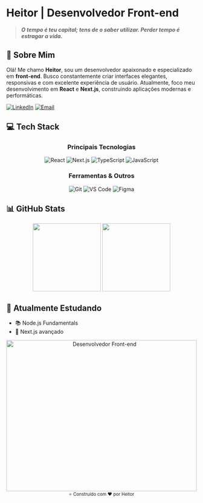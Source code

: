 # Heitor | Desenvolvedor Front-end 

  
> ***O tempo é teu capital; tens de o saber utilizar. Perder tempo é estragar a vida.***
  
</div>

## 🚀 Sobre Mim

Olá! Me chamo **Heitor**, sou um desenvolvedor apaixonado e especializado em **front-end**. Busco constantemente criar interfaces elegantes, responsivas e com excelente experiência de usuário.
Atualmente, foco meu desenvolvimento em **React** e **Next.js**, construindo aplicações modernas e performáticas.


[![LinkedIn](https://img.shields.io/badge/LinkedIn-0077B5?style=for-the-badge&logo=linkedin&logoColor=white)](https://www.linkedin.com/in/heitor-alves1/)
[![Email](https://img.shields.io/badge/Email-D14836?style=for-the-badge&logo=gmail&logoColor=white)](mailto:heitorao32@gmail.com)



## 💻 Tech Stack

<div align="center">

### Principais Tecnologias

![React](https://img.shields.io/badge/React-61DAFB?style=for-the-badge&logo=react&logoColor=20232a)
![Next.js](https://img.shields.io/badge/Next.js-000000?style=for-the-badge&logo=next.js&logoColor=white)
![TypeScript](https://img.shields.io/badge/TypeScript-3178C6?style=for-the-badge&logo=typescript&logoColor=white)
![JavaScript](https://img.shields.io/badge/JavaScript-F7DF1E?style=for-the-badge&logo=javascript&logoColor=black)


### Ferramentas & Outros

![Git](https://img.shields.io/badge/Git-F05032?style=for-the-badge&logo=git&logoColor=white)
![VS Code](https://img.shields.io/badge/VS_Code-007ACC?style=for-the-badge&logo=visual-studio-code&logoColor=white)
![Figma](https://img.shields.io/badge/Figma-F24E1E?style=for-the-badge&logo=figma&logoColor=white)

</div>

## 📊 GitHub Stats

<div align="center">
  <img height="180em" src="https://github-readme-stats.vercel.app/api?username=Heitors09&show_icons=true&theme=radical&include_all_commits=true&count_private=true"/>
  <img height="180em" src="https://github-readme-stats.vercel.app/api/top-langs/?username=Heitors09&layout=compact&langs_count=7&theme=radical"/>
</div>

## 🌱 Atualmente Estudando

- 📚 Node.js Fundamentals
- 🔄 Next.js avançado 




<div align="center">
  <img src="https://media2.giphy.com/media/v1.Y2lkPTc5MGI3NjExenJkZ2J0YXd2Mm40ZGhkaW5yZGtwdWNqb2JnMWNxOWd5NXFvY2ZlNiZlcD12MV9pbnRlcm5hbF9naWZfYnlfaWQmY3Q9Zw/KxbHmvL3MGcctzlfdX/giphy.gif" width="100%" height="400" alt="Desenvolvedor Front-end">
</div>
<div align="center">
  <sub>⭐ Construído com ❤️ por Heitor</sub>
</div>
